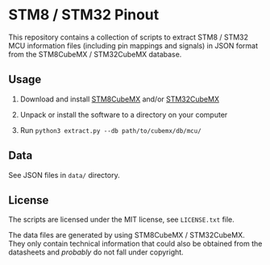 # STM8 / STM32 Pinout

This repository contains a collection of scripts to extract STM8 / STM32 MCU
information files (including pin mappings and signals) in JSON format from the
STM8CubeMX / STM32CubeMX database.


## Usage

1. Download and install [STM8CubeMX][stm8cubemx] and/or [STM32CubeMX][stm32cubemx]

2. Unpack or install the software to a directory on your computer

3. Run `python3 extract.py --db path/to/cubemx/db/mcu/`

[stm8cubemx]: https://www.st.com/en/development-tools/stm8cubemx.html
[stm32cubemx]: https://www.st.com/en/development-tools/stm32cubemx.html


## Data

See JSON files in `data/` directory.


## License

The scripts are licensed under the MIT license, see `LICENSE.txt` file.

The data files are generated by using STM8CubeMX / STM32CubeMX. They only
contain technical information that could also be obtained from the datasheets
and *probably* do not fall under copyright.
